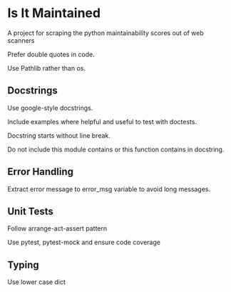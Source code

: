 # Is It Maintained

A project for scraping the python maintainability scores out of web scanners

Prefer double quotes in code.

Use Pathlib rather than os.

## Docstrings

Use google-style docstrings.

Include examples where helpful and useful to test with doctests.

Docstring starts without line break.

Do not include this module contains or this function contains in docstring.

## Error Handling

Extract error message to error_msg variable to avoid long messages.

## Unit Tests

Follow arrange-act-assert pattern

Use pytest, pytest-mock and ensure code coverage

## Typing

Use lower case dict

